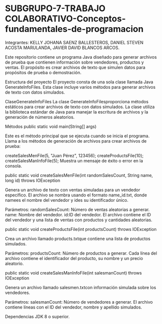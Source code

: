 # SUBGRUPO-7-TRABAJO COLABORATIVO-Conceptos-fundamentales-de-programacion
Integrantes: KELLY JOHANA SAENZ BALLESTEROS, DANIEL STEVEN ACOSTA MARULANDA, JAVIER DAVID BLANCOS ARCOS.


Este repositorio contiene un programa Java diseñado para generar archivos de prueba que contienen información sobre vendedores, productos y ventas. El propósito es crear archivos de texto que simulen datos para propósitos de prueba o demostración.

Estructura del proyecto
El proyecto consta de una sola clase llamada Java GenerateInfoFiles. Esta clase incluye varios métodos para generar archivos de texto con datos simulados.

ClaseGenerateInfoFiles
La clase GenerateInfoFilesproporciona métodos estáticos para crear archivos de texto con datos simulados. La clase utiliza la biblioteca estándar de Java para manejar la escritura de archivos y la generación de números aleatorios.

Métodos
public static void main(String[] args)

Este es el método principal que se ejecuta cuando se inicia el programa. Llama a los métodos de generación de archivos para crear archivos de prueba:

createSalesMenFile(5, "Juan Pérez", 123456);
createProductsFile(10);
createSalesManInfoFile(5);
Muestra un mensaje de éxito o error en la consola.

public static void createSalesMenFile(int randomSalesCount, String name, long id) throws IOException

Genera un archivo de texto con ventas simuladas para un vendedor específico. El archivo se nombra usando el formato name_id.txt, donde namees el nombre del vendedor y ides su identificador único.

Parámetros:
randomSalesCount: Número de ventas aleatorias a generar.
name: Nombre del vendedor.
id:ID del vendedor.
El archivo contiene el ID del vendedor y una lista de ventas con productos y cantidades aleatorias.

public static void createProductsFile(int productsCount) throws IOException

Crea un archivo llamado products.txtque contiene una lista de productos simulados.

Parámetros:
productsCount: Número de productos a generar.
Cada línea del archivo contiene el identificador del producto, su nombre y un precio aleatorio.

public static void createSalesManInfoFile(int salesmanCount) throws IOException

Genera un archivo llamado salesmen.txtcon información simulada sobre los vendedores.

Parámetros:
salesmanCount: Número de vendedores a generar.
El archivo contiene líneas con el ID del vendedor, nombre y apellido simulados.

Dependencias
JDK 8 o superior.
